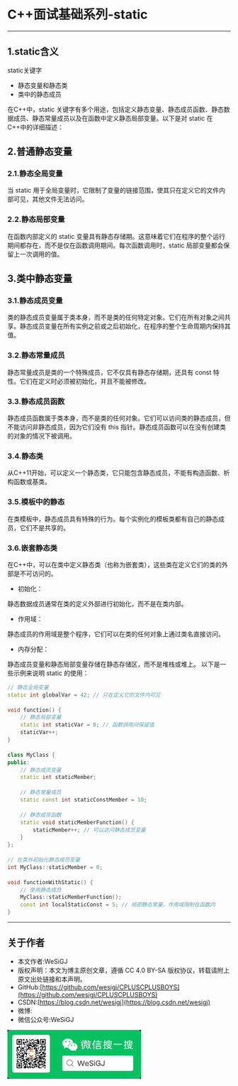 # C++面试基础系列-static

---

## 1.static含义

static关键字

- 静态变量和静态类
- 类中的静态成员

在C++中，static 关键字有多个用途，包括定义静态变量、静态成员函数、静态数据成员、静态常量成员以及在函数中定义静态局部变量。以下是对 static 在C++中的详细描述：

## 2.普通静态变量

### 2.1.静态全局变量

当 static 用于全局变量时，它限制了变量的链接范围，使其只在定义它的文件内部可见，其他文件无法访问。

### 2.2.静态局部变量

在函数内部定义的 static 变量具有静态存储期。这意味着它们在程序的整个运行期间都存在，而不是仅在函数调用期间。每次函数调用时，static 局部变量都会保留上一次调用的值。

## 3.类中静态变量

### 3.1.静态成员变量

类的静态成员变量属于类本身，而不是类的任何特定对象。它们在所有对象之间共享。静态成员变量在所有实例之前或之后初始化，在程序的整个生命周期内保持其值。

### 3.2.静态常量成员

静态常量成员是类的一个特殊成员，它不仅具有静态存储期，还具有 const 特性。它们在定义时必须被初始化，并且不能被修改。

### 3.3.静态成员函数

静态成员函数属于类本身，而不是类的任何对象。它们可以访问类的静态成员，但不能访问非静态成员，因为它们没有 this 指针。静态成员函数可以在没有创建类的对象的情况下被调用。

### 3.4.静态类

从C++11开始，可以定义一个静态类，它只能包含静态成员，不能有构造函数、析构函数或基类。

### 3.5.模板中的静态

在类模板中，静态成员具有特殊的行为。每个实例化的模板类都有自己的静态成员，它们不是共享的。

### 3.6.嵌套静态类

在C++中，可以在类中定义静态类（也称为嵌套类），这些类在定义它们的类的外部是不可访问的。

- 初始化：

静态数据成员通常在类的定义外部进行初始化，而不是在类内部。

- 作用域：

静态成员的作用域是整个程序，它们可以在类的任何对象上通过类名直接访问。

- 内存分配：

静态成员变量和静态局部变量存储在静态存储区，而不是堆栈或堆上。
以下是一些示例来说明 static 的使用：

```cpp
// 静态全局变量
static int globalVar = 42; // 只在定义它的文件内可见

void function() {
    // 静态局部变量
    static int staticVar = 0; // 函数调用间保留值
    staticVar++;
}

class MyClass {
public:
    // 静态成员变量
    static int staticMember;

    // 静态常量成员
    static const int staticConstMember = 10;

    // 静态成员函数
    static void staticMemberFunction() {
        staticMember++; // 可以访问静态成员变量
    }
};

// 在类外初始化静态成员变量
int MyClass::staticMember = 0;

void functionWithStatic() {
    // 使用静态成员
    MyClass::staticMemberFunction();
    const int localStaticConst = 5; // 局部静态常量，作用域限制在函数内
}
```

---

## 关于作者

- 本文作者:WeSiGJ
- 版权声明：本文为博主原创文章，遵循 CC 4.0 BY-SA 版权协议，转载请附上原文出处链接和本声明。
- GitHub:[https://github.com/wesigj/CPLUSCPLUSBOYS](https://github.com/wesigj/CPLUSCPLUSBOYS)
- CSDN:[https://blog.csdn.net/wesigj](https://blog.csdn.net/wesigj)
- 微博:
- 微信公众号:WeSiGJ

<html><body><img src="/./img/wechat.jpg" width="60%"></body></html>
